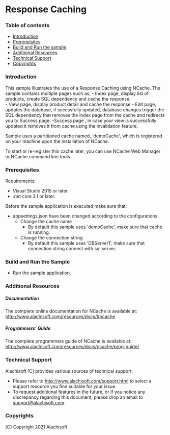# Response Caching

### Table of contents

* [Introduction](#introduction)
* [Prerequisites](#prerequisites)
* [Build and Run the sample](#build-and-run-the-sample)
* [Additional Resources](#additional-resources)
* [Technical Support](#technical-support)
* [Copyrights](#copyrights)

### Introduction

This sample illustrates the use of a Response Caching using NCache. The sample contains multiple pages such as,
	- Index page, display list of products, create SQL dependency and cache the response.   
	- View page, display product detail and cache the response
	- Edit page, updates the database, if sucessfully updated, database changes trigger the SQL dependency that removes the index page from the cache and redirects you to Success page.
	-Success page , in case your view is successfully updated it removes it from cache using the invalidation feature.

Sample uses a partitioned cache named, 'demoCache',
which is registered on your machine upon the installation of NCache. 

To start or re-register this cache later, you can use NCache Web Manager or NCache command line tools.


### Prerequisites

Requirements:

- Visual Studio 2015 or later.
- .net core  3.1 or later.

Before the sample application is executed make sure that:
- appsettings.json have been changed according to the configurations. 
	- Change the cache name
		- By default this sample uses 'demoCache', make sure that cache is running. 
	- Change the connection string
		- By default this sample uses 'DBServer1', make sure that connection string connect with sql server. 

### Build and Run the Sample
    
- Run the sample application.

### Additional Resources

##### Documentation
The complete online documentation for NCache is available at:
http://www.alachisoft.com/resources/docs/#ncache

##### Programmers' Guide
The complete programmers guide of NCache is available at:
http://www.alachisoft.com/resources/docs/ncache/prog-guide/

### Technical Support

Alachisoft [C] provides various sources of technical support. 

- Please refer to http://www.alachisoft.com/support.html to select a support resource you find suitable for your issue.
- To request additional features in the future, or if you notice any discrepancy regarding this document, please drop an email to [support@alachisoft.com](mailto:support@alachisoft.com).

### Copyrights

[C] Copyright 2021 Alachisoft 